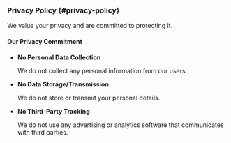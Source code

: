 ---
---

### Privacy Policy {#privacy-policy}

We value your privacy and are committed to protecting it.

#### Our Privacy Commitment

- **No Personal Data Collection**

  We do not collect any personal information from our users.

- **No Data Storage/Transmission**

  We do not store or transmit your personal details.

- **No Third-Party Tracking**

  We do not use any advertising or analytics software that communicates with third parties.
